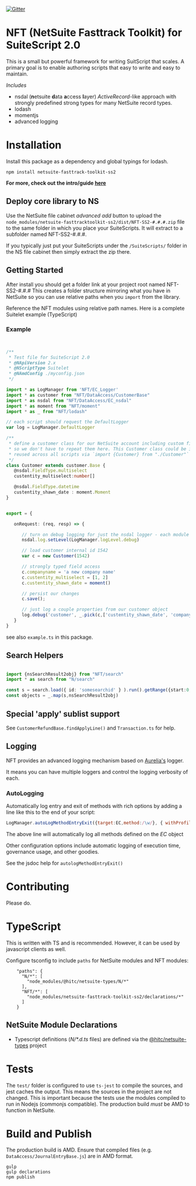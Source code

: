[![Gitter](https://badges.gitter.im/ExploreConsulting/netsuite-fasttrack-toolkit-ss2.svg)](https://gitter.im/ExploreConsulting/netsuite-fasttrack-toolkit-ss2?utm_source=badge&utm_medium=badge&utm_campaign=pr-badge)

NFT (NetSuite Fasttrack Toolkit) for SuiteScript 2.0
===============================================
This is a small but powerful framework for writing SuitScript that scales. A primary goal is to 
enable authoring scripts that easy to write and easy to maintain.

_Includes_
* nsdal (**n**etsuite **d**ata **a**ccess **l**ayer) _ActiveRecord_-like approach with strongly 
predefined strong types for many NetSuite record types. 
* lodash
* momentjs
* advanced logging

# Installation
Install this package as a dependency and global typings for lodash. 

    npm install netsuite-fasttrack-toolkit-ss2 
    
**For more, check out the intro/guide [here](https://docs.google.com/document/d/1n0dpVByRMy3T6O1hf7S5z0383xVSNYCzQMgZ3U0arl0)**


## Deploy core library to NS
Use the NetSuite file cabinet _advanced add_ button to upload the `node_modules/netsuite-fasttracktoolkit-ss2/dist/NFT-SS2-#.#.#.zip` 
file to the same folder in which you place your SuiteScripts. It will extract to a subfolder named NFT-SS2-#.#.#.

If you typically just put your SuiteScripts under the `/SuiteScripts/` folder in the NS file cabinet then simply 
extract the zip there. 

## Getting Started
After install you should get a folder link at your project root named NFT-SS2-#.#.#
This creates a folder structure mirroring what you have in NetSuite so you can use relative paths when you 
`import` from the library.


Reference the NFT modules using relative path names. Here is a complete Suitelet example (TypeScript)

### Example

```typescript


/**
 * Test file for SuiteScript 2.0
 * @NApiVersion 2.x
 * @NScriptType Suitelet
 * @NAmdConfig ./myconfig.json
 */

import * as LogManager from 'NFT/EC_Logger'
import * as customer from "NFT/DataAccess/CustomerBase"
import * as nsdal from "NFT/DataAccess/EC_nsdal"
import * as moment from "NFT/moment"
import * as _ from "NFT/lodash"

// each script should request the DefaultLogger
var log = LogManager.DefaultLogger

/**
 * define a customer class for our NetSuite account including custom fields. Standard fields come from customer.Base 
 * so we don't have to repeat them here. This Customer class could be in a separate file (e.g Customer.ts) and 
 * reused across all scripts via `import {Customer} from "./Customer"`
 */
class Customer extends customer.Base {
   @nsdal.FieldType.multiselect
   custentity_multiselect:number[]

   @nsdal.FieldType.datetime
   custentity_shawn_date : moment.Moment
}


export = {

   onRequest: (req, resp) => {

      // turn on debug logging for just the nsdal logger - each module can have it's own debugger
      nsdal.log.setLevel(LogManager.logLevel.debug)

      // load customer internal id 1542
      var c = new Customer(1542)

      // strongly typed field access
      c.companyname = 'a new company name'
      c.custentity_multiselect = [1, 2]
      c.custentity_shawn_date = moment()

      // persist our changes
      c.save();

      // just log a couple properties from our customer object
      log.debug('customer', _.pick(c,['custentity_shawn_date', 'companyname']))
   }
}

```

see also `example.ts` in this package.

## Search Helpers

```typescript

import {nsSearchResult2obj} from "NFT/search"
import * as search from "N/search"

const s = search.load({ id: 'somesearchid' } ).run().getRange({start:0, end:1000})
const objects = _.map(s,nsSearchResult2obj)

```

## Special 'apply' sublist support

See `CustomerRefundBase.findApplyLine()` and `Transaction.ts` for help.


## Logging
NFT provides an advanced logging mechanism based on [Aurelia's](http://aurelia.io) logger. 

It means you can have multiple loggers and control the logging verbosity of each.

### AutoLogging
Automatically log entry and exit of methods with rich options by adding a line like this to the end of your script:

```javascript
LogManager.autoLogMethodEntryExit({target:EC,method:/\w/}, { withProfiling:true })
```
The above line will automatically log all methods defined on the _EC_ object

Other configuration options include automatic logging of execution time, governance usage, and other goodies.

See the jsdoc help for `autologMethodEntryExit()`

# Contributing
Please do.

# TypeScript
This is written with TS and is recommended. However, it can be used by javascript clients as well.

Configure tsconfig to include `paths` for NetSuite modules and NFT modules:

        "paths": {
          "N/*": [
            "node_modules/@hitc/netsuite-types/N/*"
          ],
          "NFT/*": [
            "node_modules/netsuite-fasttrack-toolkit-ss2/declarations/*"
          ]
        }




## NetSuite Module Declarations
* Typescript definitions (_N/*.d.ts_ files) are defined via the 
[@hitc/netsuite-types](https://www.npmjs.com/package/@hitc/netsuite-types) project


# Tests
The `test/` folder is configured to use `ts-jest` to compile the sources, and jest caches the output. This means the 
sources in the project are not changed. This is important because the tests use the modules compiled to run in Nodejs 
(commonjs compatible). The production build _must_ be AMD to function in NetSuite.

# Build and Publish
The production build is AMD. Ensure that compiled files (e.g. `DataAccess/JournalEntryBase.js`) are in AMD format.
    
    gulp
    gulp declarations
    npm publish
